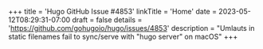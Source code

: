 +++
title = 'Hugo GitHub Issue #4853'
linkTitle = 'Home'
date = 2023-05-12T08:29:31-07:00
draft = false
details = 'https://github.com/gohugoio/hugo/issues/4853'
description = "Umlauts in static filenames fail to sync/serve with "hugo server" on macOS"
+++
